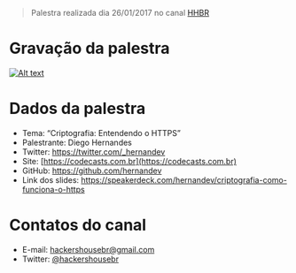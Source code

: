 > Palestra realizada dia 26/01/2017 no canal [HHBR](https://www.youtube.com/channel/UCh1xOy7SP_KyRn4wTNVvFHw)

# Gravação da palestra
[![Alt text](https://i.ytimg.com/vi/ecM7k1OhTwA/hqdefault.jpg?custom=true&w=800&h=400&stc=true&jpg444=true&jpgq=90&sp=68&sigh=zpIdWYeqNzqKvqyrjj8OJLREZzQ)](https://www.youtube.com/watch?v=ecM7k1OhTwA)

# Dados da palestra 
 - Tema: “Criptografia: Entendendo o HTTPS”
 - Palestrante: Diego Hernandes
 - Twitter: https://twitter.com/_hernandev
 - Site: [https://codecasts.com.br](https://codecasts.com.br)
 - GitHub: https://github.com/hernandev
 - Link dos slides: https://speakerdeck.com/hernandev/criptografia-como-funciona-o-https

# Contatos do canal
 - E-mail: hackershousebr@gmail.com
 - Twitter: [@hackershousebr](https://twitter.com/hackershousebr)
